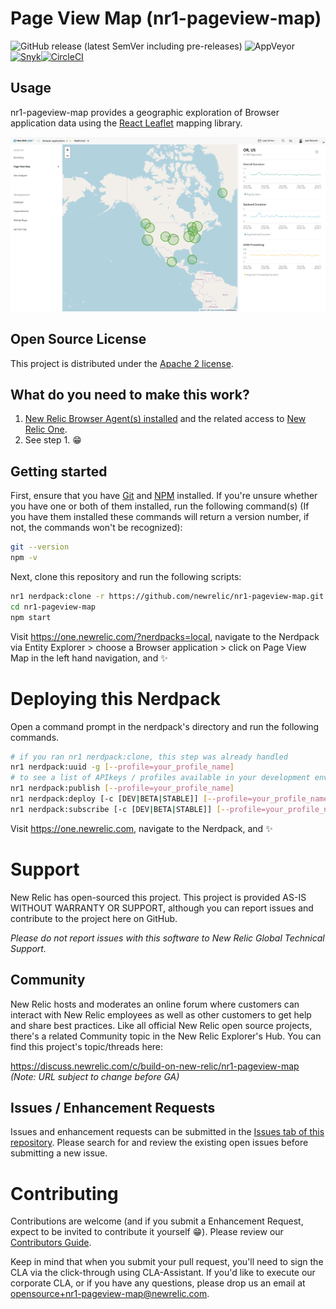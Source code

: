 # Page View Map (nr1-pageview-map)

![GitHub release (latest SemVer including pre-releases)](https://img.shields.io/github/v/release/newrelic/nr1-pageview-map?include_prereleases&sort=semver) ![AppVeyor](https://img.shields.io/appveyor/ci/newrelic/nr1-pageview-map) [![Snyk](https://snyk.io/test/github/newrelic/nr1-pageview-map/badge.svg)](https://snyk.io/test/github/newrelic/nr1-pageview-map)[![CircleCI](https://circleci.com/gh/newrelic/nr1-pageview-map.svg?style=svg)](https://circleci.com/gh/newrelic/nr1-pageview-map)

## Usage

nr1-pageview-map provides a geographic exploration of Browser application data using the [React Leaflet](https://react-leaflet.js.org/) mapping library.

![Screenshot #1](screenshots/screenshot_01.png)

## Open Source License

This project is distributed under the [Apache 2 license](LICENSE).

## What do you need to make this work?

1. [New Relic Browser Agent(s) installed](https://newrelic.com/products/browser-monitoring) and the related access to [New Relic One](https://newrelic.com/platform).
2. See step 1. :grin:

## Getting started

First, ensure that you have [Git](https://git-scm.com/book/en/v2/Getting-Started-Installing-Git) and [NPM](https://www.npmjs.com/get-npm) installed. If you're unsure whether you have one or both of them installed, run the following command(s) (If you have them installed these commands will return a version number, if not, the commands won't be recognized):

```bash
git --version
npm -v
```

Next, clone this repository and run the following scripts:

```bash
nr1 nerdpack:clone -r https://github.com/newrelic/nr1-pageview-map.git
cd nr1-pageview-map
npm start
```

Visit https://one.newrelic.com/?nerdpacks=local, navigate to the Nerdpack via Entity Explorer > choose a Browser application > click on Page View Map in the left hand navigation, and :sparkles:

# Deploying this Nerdpack

Open a command prompt in the nerdpack's directory and run the following commands.

```bash
# if you ran nr1 nerdpack:clone, this step was already handled
nr1 nerdpack:uuid -g [--profile=your_profile_name]
# to see a list of APIkeys / profiles available in your development environment, run nr1 profiles:list
nr1 nerdpack:publish [--profile=your_profile_name]
nr1 nerdpack:deploy [-c [DEV|BETA|STABLE]] [--profile=your_profile_name]
nr1 nerdpack:subscribe [-c [DEV|BETA|STABLE]] [--profile=your_profile_name]
```

Visit https://one.newrelic.com, navigate to the Nerdpack, and :sparkles:

# Support

New Relic has open-sourced this project. This project is provided AS-IS WITHOUT WARRANTY OR SUPPORT, although you can report issues and contribute to the project here on GitHub.

_Please do not report issues with this software to New Relic Global Technical Support._

## Community

New Relic hosts and moderates an online forum where customers can interact with New Relic employees as well as other customers to get help and share best practices. Like all official New Relic open source projects, there's a related Community topic in the New Relic Explorer's Hub. You can find this project's topic/threads here:

https://discuss.newrelic.com/c/build-on-new-relic/nr1-pageview-map
*(Note: URL subject to change before GA)*

## Issues / Enhancement Requests

Issues and enhancement requests can be submitted in the [Issues tab of this repository](../../issues). Please search for and review the existing open issues before submitting a new issue.

# Contributing

Contributions are welcome (and if you submit a Enhancement Request, expect to be invited to contribute it yourself :grin:). Please review our [Contributors Guide](CONTRIBUTING.md).

Keep in mind that when you submit your pull request, you'll need to sign the CLA via the click-through using CLA-Assistant. If you'd like to execute our corporate CLA, or if you have any questions, please drop us an email at opensource+nr1-pageview-map@newrelic.com.
